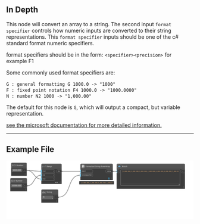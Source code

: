 ## In Depth
This node will convert an array to a string. The second input `format specifier` controls how numeric inputs are converted to their string representations. 
This `format specifier` inputs should be one of the c# standard format numeric specifiers.

format specifiers should be in the form:
`<specifier><precision>` for example F1

Some commonly used format specifiers are:
```
G : general formatting G 1000.0 -> "1000"
F : fixed point notation F4 1000.0 -> "1000.0000"
N : number N2 1000 -> "1,000.00"
```

The default for this node is `G`, which will output a compact, but variable representation.

[see the microsoft documentation for more detailed information.](https://learn.microsoft.com/en-us/dotnet/standard/base-types/standard-numeric-format-strings#standard-format-specifiers)
___
## Example File

![Formatted String from Array](./CoreNodeModels.FormattedStringFromArray_img.jpg)